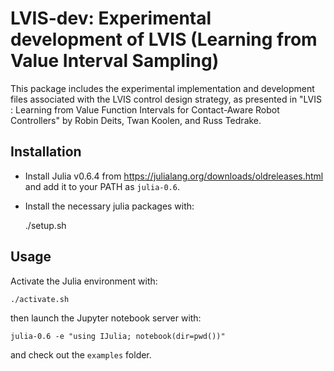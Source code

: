 # LVIS-dev: Experimental development of LVIS (Learning from Value Interval Sampling)

This package includes the experimental implementation and development files associated with the LVIS control design strategy, as presented in "LVIS : Learning from Value Function Intervals for Contact-Aware Robot Controllers" by Robin Deits, Twan Koolen, and Russ Tedrake.

## Installation

* Install Julia v0.6.4 from <https://julialang.org/downloads/oldreleases.html> and add it to your PATH as `julia-0.6`.
* Install the necessary julia packages with:

    ./setup.sh

## Usage

Activate the Julia environment with:

    ./activate.sh

then launch the Jupyter notebook server with:

    julia-0.6 -e "using IJulia; notebook(dir=pwd())"

and check out the `examples` folder.

